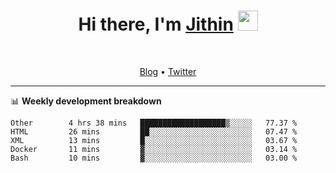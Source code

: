 <h1 align="center">Hi there, I'm <a href="https://jithset.github.io/" target="_blank">Jithin</a> <img
src="https://github.com/blackcater/blackcater/raw/main/images/Hi.gif" height="32" /></h1>

<br />

<p align="center">
  <a href="https://jithset.github.io">Blog</a> •
  <a href="https://twitter.com/jithset">Twitter</a>
</p>

---

📊 **Weekly development breakdown**

<!--START_SECTION:waka-->

```text
Other        4 hrs 38 mins   ███████████████████▒░░░░░   77.37 %
HTML         26 mins         ██░░░░░░░░░░░░░░░░░░░░░░░   07.47 %
XML          13 mins         █░░░░░░░░░░░░░░░░░░░░░░░░   03.67 %
Docker       11 mins         ▓░░░░░░░░░░░░░░░░░░░░░░░░   03.14 %
Bash         10 mins         ▓░░░░░░░░░░░░░░░░░░░░░░░░   03.00 %
```

<!--END_SECTION:waka-->

